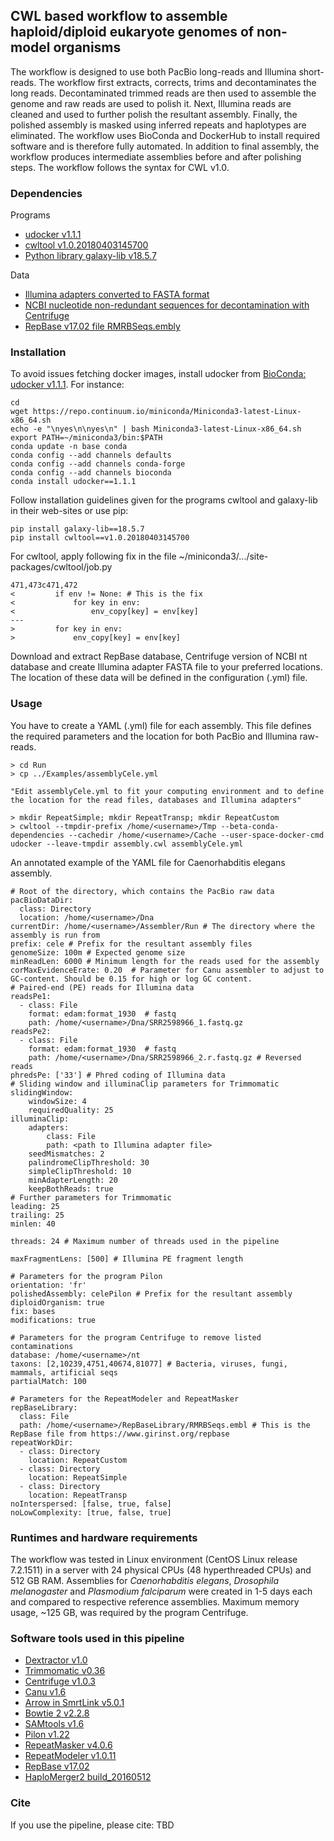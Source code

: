 ## CWL based workflow to assemble haploid/diploid eukaryote genomes of non-model organisms
The workflow is designed to use both PacBio long-reads and Illumina short-reads. The workflow first extracts, corrects, trims and decontaminates the long reads. Decontaminated trimmed reads are then used to assemble the genome and raw reads are used to polish it. Next, Illumina reads are cleaned and used to further polish the resultant assembly. Finally, the polished assembly is masked using inferred repeats and haplotypes are eliminated. The workflow uses BioConda and DockerHub to install required software and is therefore fully automated. In addition to final assembly, the workflow produces intermediate assemblies before and after polishing steps. The workflow follows the syntax for CWL v1.0.

### Dependencies
Programs
* [udocker v1.1.1](https://github.com/indigo-dc/udocker)
* [cwltool v1.0.20180403145700](https://github.com/common-workflow-language/cwltool)
* [Python library galaxy-lib v18.5.7](https://pypi.org/project/galaxy-lib)

Data
* [Illumina adapters converted to FASTA format](http://sapac.support.illumina.com/downloads/illumina-adapter-sequences-document-1000000002694.html)
* [NCBI nucleotide non-redundant sequences for decontamination with Centrifuge](http://www.ccb.jhu.edu/software/centrifuge)
* [RepBase v17.02 file RMRBSeqs.embly](https://www.girinst.org/repbase)

### Installation
To avoid issues fetching docker images, install udocker from [BioConda: udocker v1.1.1](https://bioconda.github.io/recipes/udocker/README.html).
For instance:
```
cd
wget https://repo.continuum.io/miniconda/Miniconda3-latest-Linux-x86_64.sh
echo -e "\nyes\n\nyes\n" | bash Miniconda3-latest-Linux-x86_64.sh
export PATH=~/miniconda3/bin:$PATH
conda update -n base conda
conda config --add channels defaults
conda config --add channels conda-forge
conda config --add channels bioconda
conda install udocker==1.1.1
```

Follow installation guidelines given for the programs cwltool and galaxy-lib in their web-sites or use pip:
```
pip install galaxy-lib==18.5.7
pip install cwltool==v1.0.20180403145700
```

For cwltool, apply following fix in the file ~/miniconda3/.../site-packages/cwltool/job.py
```
471,473c471,472
<         if env != None: # This is the fix
<             for key in env:
<                 env_copy[key] = env[key]
---
>         for key in env:
>             env_copy[key] = env[key]
```

Download and extract RepBase database, Centrifuge version of NCBI nt database and create Illumina adapter FASTA file to your preferred locations.
The location of these data will be defined in the configuration (.yml) file.

### Usage
You have to create a YAML (.yml) file for each assembly. This file defines the required parameters and the location for both PacBio and Illumina raw-reads.
```
> cd Run
> cp ../Examples/assemblyCele.yml

"Edit assemblyCele.yml to fit your computing environment and to define the location for the read files, databases and Illumina adapters"

> mkdir RepeatSimple; mkdir RepeatTransp; mkdir RepeatCustom
> cwltool --tmpdir-prefix /home/<username>/Tmp --beta-conda-dependencies --cachedir /home/<username>/Cache --user-space-docker-cmd udocker --leave-tmpdir assembly.cwl assemblyCele.yml
```

An annotated example of the YAML file for Caenorhabditis elegans assembly.
```
# Root of the directory, which contains the PacBio raw data
pacBioDataDir:
  class: Directory
  location: /home/<username>/Dna
currentDir: /home/<username>/Assembler/Run # The directory where the assembly is run from
prefix: cele # Prefix for the resultant assembly files
genomeSize: 100m # Expected genome size
minReadLen: 6000 # Minimum length for the reads used for the assembly
corMaxEvidenceErate: 0.20  # Parameter for Canu assembler to adjust to GC-content. Should be 0.15 for high or log GC content.
# Paired-end (PE) reads for Illumina data
readsPe1:
  - class: File
    format: edam:format_1930  # fastq
    path: /home/<username>/Dna/SRR2598966_1.fastq.gz
readsPe2:
  - class: File
    format: edam:format_1930  # fastq
    path: /home/<username>/Dna/SRR2598966_2.r.fastq.gz # Reversed reads
phredsPe: ['33'] # Phred coding of Illumina data
# Sliding window and illuminaClip parameters for Trimmomatic
slidingWindow:
    windowSize: 4
    requiredQuality: 25
illuminaClip:
    adapters:
        class: File
        path: <path to Illumina adapter file>
    seedMismatches: 2
    palindromeClipThreshold: 30
    simpleClipThreshold: 10
    minAdapterLength: 20
    keepBothReads: true
# Further parameters for Trimmomatic
leading: 25
trailing: 25
minlen: 40

threads: 24 # Maximum number of threads used in the pipeline

maxFragmentLens: [500] # Illumina PE fragment length

# Parameters for the program Pilon
orientation: 'fr'
polishedAssembly: celePilon # Prefix for the resultant assembly
diploidOrganism: true
fix: bases
modifications: true

# Parameters for the program Centrifuge to remove listed contaminations
database: /home/<username>/nt
taxons: [2,10239,4751,40674,81077] # Bacteria, viruses, fungi, mammals, artificial seqs
partialMatch: 100

# Parameters for the RepeatModeler and RepeatMasker
repBaseLibrary:
  class: File
  path: /home/<username>/RepBaseLibrary/RMRBSeqs.embl # This is the RepBase file from https://www.girinst.org/repbase
repeatWorkDir:
  - class: Directory
    location: RepeatCustom
  - class: Directory
    location: RepeatSimple
  - class: Directory
    location: RepeatTransp
noInterspersed: [false, true, false]
noLowComplexity: [true, false, true]
```
### Runtimes and hardware requirements
The workflow was tested in Linux environment (CentOS Linux release 7.2.1511) in a server with 24 physical CPUs (48 hyperthreaded CPUs) and 512 GB RAM.
Assemblies for *Caenorhabditis elegans*, *Drosophila melanogaster* and *Plasmodium falciparum* were created in 1-5 days each and compared to respective reference assemblies.
Maximum memory usage, ~125 GB, was required by the program Centrifuge.

### Software tools used in this pipeline
* [Dextractor v1.0](https://github.com/thegenemyers/DEXTRACTOR)
* [Trimmomatic v0.36](http://www.usadellab.org/cms/?page=trimmomatic)
* [Centrifuge v1.0.3](http://www.ccb.jhu.edu/software/centrifuge)
* [Canu v1.6](http://canu.readthedocs.io/en/latest/index.html)
* [Arrow in SmrtLink v5.0.1](https://www.pacb.com/support/software-downloads)
* [Bowtie 2 v2.2.8](http://bowtie-bio.sourceforge.net/bowtie2/index.shtml)
* [SAMtools v1.6](http://samtools.sourceforge.net)
* [Pilon v1.22](https://github.com/broadinstitute/pilon)
* [RepeatMasker v4.0.6](http://www.repeatmasker.org)
* [RepeatModeler v1.0.11](http://www.repeatmasker.org)
* [RepBase v17.02](https://www.girinst.org/repbase)
* [HaploMerger2 build_20160512](https://github.com/mapleforest/HaploMerger2)

### Cite
If you use the pipeline, please cite: TBD

